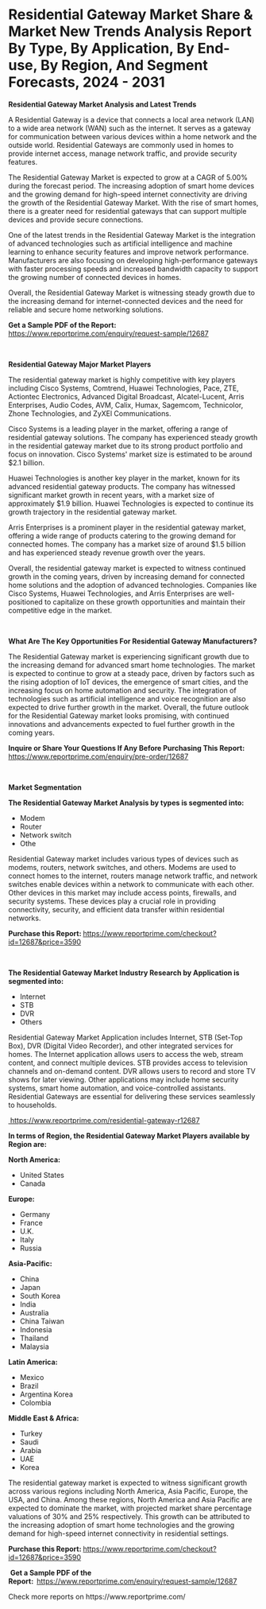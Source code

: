 <p><h1>Residential Gateway Market Share & Market New Trends Analysis Report By Type, By Application, By End-use, By Region, And Segment Forecasts, 2024 - 2031</h1></p><p><strong>Residential Gateway Market Analysis and Latest Trends</strong></p>
<p><p>A Residential Gateway is a device that connects a local area network (LAN) to a wide area network (WAN) such as the internet. It serves as a gateway for communication between various devices within a home network and the outside world. Residential Gateways are commonly used in homes to provide internet access, manage network traffic, and provide security features.</p><p>The Residential Gateway Market is expected to grow at a CAGR of 5.00% during the forecast period. The increasing adoption of smart home devices and the growing demand for high-speed internet connectivity are driving the growth of the Residential Gateway Market. With the rise of smart homes, there is a greater need for residential gateways that can support multiple devices and provide secure connections.</p><p>One of the latest trends in the Residential Gateway Market is the integration of advanced technologies such as artificial intelligence and machine learning to enhance security features and improve network performance. Manufacturers are also focusing on developing high-performance gateways with faster processing speeds and increased bandwidth capacity to support the growing number of connected devices in homes.</p><p>Overall, the Residential Gateway Market is witnessing steady growth due to the increasing demand for internet-connected devices and the need for reliable and secure home networking solutions.</p></p>
<p><strong>Get a Sample PDF of the Report:&nbsp;</strong> <a href="https://www.reportprime.com/enquiry/request-sample/12687">https://www.reportprime.com/enquiry/request-sample/12687</a></p>
<p>&nbsp;</p>
<p><strong>Residential Gateway Major Market Players</strong></p>
<p><p>The residential gateway market is highly competitive with key players including Cisco Systems, Comtrend, Huawei Technologies, Pace, ZTE, Actiontec Electronics, Advanced Digital Broadcast, Alcatel-Lucent, Arris Enterprises, Audio Codes, AVM, Calix, Humax, Sagemcom, Technicolor, Zhone Technologies, and ZyXEl Communications.</p><p>Cisco Systems is a leading player in the market, offering a range of residential gateway solutions. The company has experienced steady growth in the residential gateway market due to its strong product portfolio and focus on innovation. Cisco Systems' market size is estimated to be around $2.1 billion. </p><p>Huawei Technologies is another key player in the market, known for its advanced residential gateway products. The company has witnessed significant market growth in recent years, with a market size of approximately $1.9 billion. Huawei Technologies is expected to continue its growth trajectory in the residential gateway market.</p><p>Arris Enterprises is a prominent player in the residential gateway market, offering a wide range of products catering to the growing demand for connected homes. The company has a market size of around $1.5 billion and has experienced steady revenue growth over the years.</p><p>Overall, the residential gateway market is expected to witness continued growth in the coming years, driven by increasing demand for connected home solutions and the adoption of advanced technologies. Companies like Cisco Systems, Huawei Technologies, and Arris Enterprises are well-positioned to capitalize on these growth opportunities and maintain their competitive edge in the market.</p></p>
<p>&nbsp;</p>
<p><strong>What Are The Key Opportunities For Residential Gateway Manufacturers?</strong></p>
<p><p>The Residential Gateway market is experiencing significant growth due to the increasing demand for advanced smart home technologies. The market is expected to continue to grow at a steady pace, driven by factors such as the rising adoption of IoT devices, the emergence of smart cities, and the increasing focus on home automation and security. The integration of technologies such as artificial intelligence and voice recognition are also expected to drive further growth in the market. Overall, the future outlook for the Residential Gateway market looks promising, with continued innovations and advancements expected to fuel further growth in the coming years.</p></p>
<p><strong>Inquire or Share Your Questions If Any Before Purchasing This Report:</strong> <a href="https://www.reportprime.com/enquiry/pre-order/12687">https://www.reportprime.com/enquiry/pre-order/12687</a></p>
<p>&nbsp;</p>
<p><strong>Market Segmentation</strong></p>
<p><strong>The Residential Gateway Market Analysis by types is segmented into:</strong></p>
<p><ul><li>Modem</li><li>Router</li><li>Network switch</li><li>Othe</li></ul></p>
<p><p>Residential Gateway market includes various types of devices such as modems, routers, network switches, and others. Modems are used to connect homes to the internet, routers manage network traffic, and network switches enable devices within a network to communicate with each other. Other devices in this market may include access points, firewalls, and security systems. These devices play a crucial role in providing connectivity, security, and efficient data transfer within residential networks.</p></p>
<p><strong>Purchase this Report:&nbsp;</strong><a href="https://www.reportprime.com/checkout?id=12687&price=3590">https://www.reportprime.com/checkout?id=12687&price=3590</a></p>
<p>&nbsp;</p>
<p><strong>The Residential Gateway Market Industry Research by Application is segmented into:</strong></p>
<p><ul><li>Internet</li><li>STB</li><li>DVR</li><li>Others</li></ul></p>
<p><p>Residential Gateway Market Application includes Internet, STB (Set-Top Box), DVR (Digital Video Recorder), and other integrated services for homes. The Internet application allows users to access the web, stream content, and connect multiple devices. STB provides access to television channels and on-demand content. DVR allows users to record and store TV shows for later viewing. Other applications may include home security systems, smart home automation, and voice-controlled assistants. Residential Gateways are essential for delivering these services seamlessly to households.</p></p>
<p><a href="https://www.reportprime.com/residential-gateway-r12687">&nbsp;https://www.reportprime.com/residential-gateway-r12687</a></p>
<p><strong>In terms of Region, the Residential Gateway Market Players available by Region are:</strong></p>
<p>
    <p> <strong> North America: </strong>
        <ul>
            <li>United States</li>
            <li>Canada</li>
        </ul>
        </p> 
    <p> <strong> Europe: </strong>
        <ul>
            <li>Germany</li>
            <li>France</li>
            <li>U.K.</li>
            <li>Italy</li>
            <li>Russia</li>
        </ul>
        </p> 
    <p> <strong> Asia-Pacific: </strong>
        <ul>
            <li>China</li>
            <li>Japan</li>
            <li>South Korea</li>
            <li>India</li>
            <li>Australia</li>
            <li>China Taiwan</li>
            <li>Indonesia</li>
            <li>Thailand</li>
            <li>Malaysia</li>
        </ul>
        </p> 
    <p> <strong> Latin America: </strong>
        <ul>
            <li>Mexico</li>
            <li>Brazil</li>
            <li>Argentina Korea</li>
            <li>Colombia</li>
        </ul>
        </p> 
    <p> <strong> Middle East & Africa: </strong>
        <ul>
            <li>Turkey</li>
            <li>Saudi</li>
            <li>Arabia</li>
            <li>UAE</li>
            <li>Korea</li>
        </ul>
    </p>
    </p>
<p><p>The residential gateway market is expected to witness significant growth across various regions including North America, Asia Pacific, Europe, the USA, and China. Among these regions, North America and Asia Pacific are expected to dominate the market, with projected market share percentage valuations of 30% and 25% respectively. This growth can be attributed to the increasing adoption of smart home technologies and the growing demand for high-speed internet connectivity in residential settings.</p></p>
<p><strong>Purchase this Report: </strong><a href="https://www.reportprime.com/checkout?id=12687&price=3590">https://www.reportprime.com/checkout?id=12687&price=3590</a></p>
<p>&nbsp;<strong>Get a Sample PDF of the Report:&nbsp;&nbsp;</strong><a href="https://www.reportprime.com/enquiry/request-sample/12687">https://www.reportprime.com/enquiry/request-sample/12687</a></p>
<p><strong></strong></p>
<p>Check more reports on https://www.reportprime.com/</p>